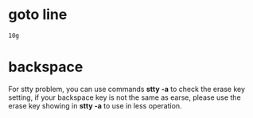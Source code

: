# goto line

```
10g

```

# backspace

For stty problem, you can use commands **stty -a** to check the erase key setting, if your backspace key is not the same as earse, please use the erase key showing in **stty -a** to use in less operation.